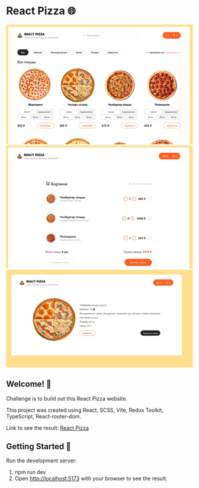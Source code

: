 # React Pizza 🌐

![Design preview for the React Pizza](./preview1.jpg)
![Design preview for the React Pizza](./preview2.jpg)
![Design preview for the React Pizza](./preview3.jpg)

## Welcome! 👋

Challenge is to build out this React Pizza website.

This project was created using React, SCSS, Vite, Redux Toolkit, TypeScript, React-router-dom.

Link to see the result: [React Pizza](https://pizza-list-with-cart.vercel.app/)

## Getting Started 🚀

Run the development server:
1. npm run dev
2. Open [http://localhost:5173](http://localhost:5173) with your browser to see the result.
